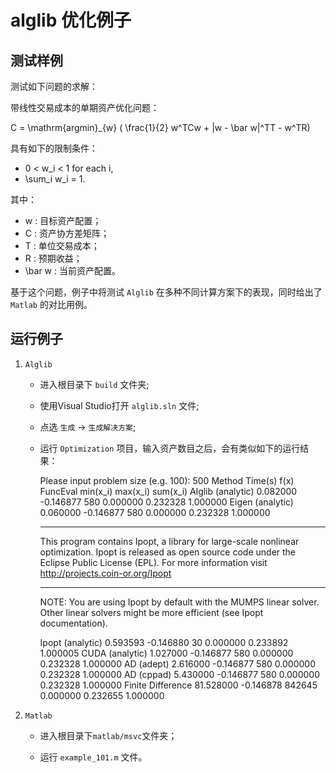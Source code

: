 alglib 优化例子
========================

测试样例
------------------------

测试如下问题的求解：

带线性交易成本的单期资产优化问题：

C = \mathrm{argmin}_{w} ( \frac{1}{2} w^TCw + |w - \bar w|^TT - w^TR)

具有如下的限制条件：

* 0 < w_i < 1 for each i,
* \sum_i w_i = 1.

其中：

* w : 目标资产配置；
* C : 资产协方差矩阵；
* T : 单位交易成本；
* R : 预期收益；
* \bar w : 当前资产配置。


基于这个问题，例子中将测试 ``Alglib`` 在多种不同计算方案下的表现，同时给出了 ``Matlab`` 的对比用例。

运行例子
--------------------------

1. ``Alglib``

   * 进入根目录下 ``build`` 文件夹;

   * 使用Visual Studio打开 ``alglib.sln`` 文件;
    
   * 点选 ``生成`` -> ``生成解决方案``;
    
   * 运行 ``Optimization`` 项目，输入资产数目之后，会有类似如下的运行结果：

        Please input problem size (e.g. 100): 500
        Method                   Time(s)       f(x)          FuncEval      min(x_i)      max(x_i)      sum(x_i)
        Alglib (analytic)        0.082000      -0.146877     580           0.000000      0.232328      1.000000
        Eigen (analytic)         0.060000      -0.146877     580           0.000000      0.232328      1.000000

        ******************************************************************************
        This program contains Ipopt, a library for large-scale nonlinear optimization.
        Ipopt is released as open source code under the Eclipse Public License (EPL).
                For more information visit http://projects.coin-or.org/Ipopt
        ******************************************************************************

        NOTE: You are using Ipopt by default with the MUMPS linear solver.
        Other linear solvers might be more efficient (see Ipopt documentation).


        Ipopt (analytic)         0.593593      -0.146880     30            0.000000      0.233892      1.000005
        CUDA (analytic)          1.027000      -0.146877     580           0.000000      0.232328      1.000000
        AD (adept)               2.616000      -0.146877     580           0.000000      0.232328      1.000000
        AD (cppad)               5.430000      -0.146877     580           0.000000      0.232328      1.000000
        Finite Difference        81.528000     -0.146878     842645        0.000000      0.232655      1.000000


2. ``Matlab``

   * 进入根目录下``matlab/msvc``文件夹；
    
   * 运行 ``example_101.m`` 文件。
